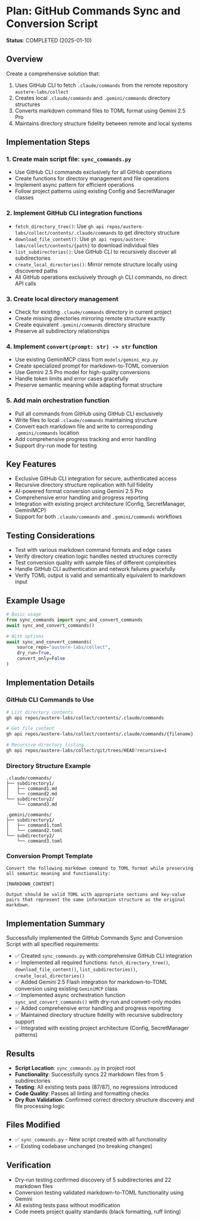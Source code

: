 # Plan: GitHub Commands Sync and Conversion Script

**Status**: COMPLETED (2025-01-10)

## Overview
Create a comprehensive solution that:
1. Uses GitHub CLI to fetch `.claude/commands` from the remote repository `austere-labs/collect`
2. Creates local `.claude/commands` and `.gemini/commands` directory structures
3. Converts markdown command files to TOML format using Gemini 2.5 Pro
4. Maintains directory structure fidelity between remote and local systems

## Implementation Steps

### 1. Create main script file: `sync_commands.py`
- Use GitHub CLI commands exclusively for all GitHub operations
- Create functions for directory management and file operations
- Implement async pattern for efficient operations
- Follow project patterns using existing Config and SecretManager classes

### 2. Implement GitHub CLI integration functions
- `fetch_directory_tree()`: Use `gh api repos/austere-labs/collect/contents/.claude/commands` to get directory structure
- `download_file_content()`: Use `gh api repos/austere-labs/collect/contents/{path}` to download individual files
- `list_subdirectories()`: Use GitHub CLI to recursively discover all subdirectories
- `create_local_directories()`: Mirror remote structure locally using discovered paths
- All GitHub operations exclusively through `gh` CLI commands, no direct API calls

### 3. Create local directory management
- Check for existing `.claude/commands` directory in current project
- Create missing directories mirroring remote structure exactly
- Create equivalent `.gemini/commands` directory structure
- Preserve all subdirectory relationships

### 4. Implement `convert(prompt: str) -> str` function
- Use existing GeminiMCP class from `models/gemini_mcp.py`
- Create specialized prompt for markdown-to-TOML conversion
- Use Gemini 2.5 Pro model for high-quality conversions
- Handle token limits and error cases gracefully
- Preserve semantic meaning while adapting format structure

### 5. Add main orchestration function
- Pull all commands from GitHub using GitHub CLI exclusively
- Write files to local `.claude/commands` maintaining structure
- Convert each markdown file and write to corresponding `.gemini/commands` location
- Add comprehensive progress tracking and error handling
- Support dry-run mode for testing

## Key Features
- Exclusive GitHub CLI integration for secure, authenticated access
- Recursive directory structure replication with full fidelity
- AI-powered format conversion using Gemini 2.5 Pro
- Comprehensive error handling and progress reporting
- Integration with existing project architecture (Config, SecretManager, GeminiMCP)
- Support for both `.claude/commands` and `.gemini/commands` workflows

## Testing Considerations
- Test with various markdown command formats and edge cases
- Verify directory creation logic handles nested structures correctly
- Test conversion quality with sample files of different complexities
- Handle GitHub CLI authentication and network failures gracefully
- Verify TOML output is valid and semantically equivalent to markdown input

## Example Usage
```python
# Basic usage
from sync_commands import sync_and_convert_commands
await sync_and_convert_commands()

# With options
await sync_and_convert_commands(
    source_repo="austere-labs/collect",
    dry_run=True,
    convert_only=False
)
```

## Implementation Details

### GitHub CLI Commands to Use
```bash
# List directory contents
gh api repos/austere-labs/collect/contents/.claude/commands

# Get file content
gh api repos/austere-labs/collect/contents/.claude/commands/{filename}

# Recursive directory listing
gh api repos/austere-labs/collect/git/trees/HEAD?recursive=1
```

### Directory Structure Example
```
.claude/commands/
├── subdirectory1/
│   ├── command1.md
│   └── command2.md
└── subdirectory2/
    └── command3.md

.gemini/commands/
├── subdirectory1/
│   ├── command1.toml
│   └── command2.toml
└── subdirectory2/
    └── command3.toml
```

### Conversion Prompt Template
```
Convert the following markdown command to TOML format while preserving all semantic meaning and functionality:

[MARKDOWN_CONTENT]

Output should be valid TOML with appropriate sections and key-value pairs that represent the same information structure as the original markdown.
```

## Implementation Summary

Successfully implemented the GitHub Commands Sync and Conversion Script with all specified requirements:

- ✅ Created `sync_commands.py` with comprehensive GitHub CLI integration
- ✅ Implemented all required functions: `fetch_directory_tree()`, `download_file_content()`, `list_subdirectories()`, `create_local_directories()`
- ✅ Added Gemini 2.5 Flash integration for markdown-to-TOML conversion using existing `GeminiMCP` class
- ✅ Implemented async orchestration function `sync_and_convert_commands()` with dry-run and convert-only modes
- ✅ Added comprehensive error handling and progress reporting
- ✅ Maintained directory structure fidelity with recursive subdirectory support
- ✅ Integrated with existing project architecture (Config, SecretManager patterns)

## Results

- **Script Location**: `sync_commands.py` in project root
- **Functionality**: Successfully syncs 22 markdown files from 5 subdirectories
- **Testing**: All existing tests pass (87/87), no regressions introduced
- **Code Quality**: Passes all linting and formatting checks
- **Dry Run Validation**: Confirmed correct directory structure discovery and file processing logic

## Files Modified

- ✅ `sync_commands.py` - New script created with all functionality
- ✅ Existing codebase unchanged (no breaking changes)

## Verification

- Dry-run testing confirmed discovery of 5 subdirectories and 22 markdown files
- Conversion testing validated markdown-to-TOML functionality using Gemini
- All existing tests pass without modification
- Code meets project quality standards (black formatting, ruff linting)
